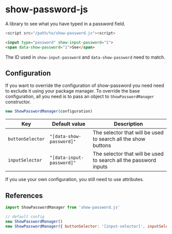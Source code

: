 # show-password-js
A library to see what you have typed in a password field.

```js
<script src="/path/to/show-password.js"><script>
```

```html
<input type="password" show-input-password="1">
<span data-show-password="1">See</span> 
```

The ID used in `show-input-password` and `data-show-password` need to match.

## Configuration

If you want to override the configuration of show-password you need need to exclude it using your package manager.
To override the base configuration, all you need is to pass an object to `ShowPasswordManager` constructor.
```js
new ShowPasswordManager(configuration)
```

|Key|Default value|Description|
|-|-|-|
|`buttonSelector`|`"[data-show-password]"`|The selector that will be used to search all the show buttons
|`inputSelector`|`"[data-input-password]"`|The selector that will be used to search all the password inputs

If you use your own configuration, you still need to use attributes.

## References

```js
import ShowPasswordManager from 'show-password.js'

// default config
new ShowPasswordManager()
new ShowPasswordManager({ buttonSelector: '[input-selector]', inputSelector: '[input-selector]' })
```